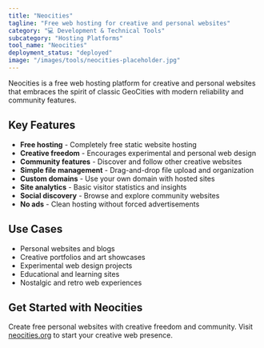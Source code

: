 ```yaml
---
title: "Neocities"
tagline: "Free web hosting for creative and personal websites"
category: "💻 Development & Technical Tools"
subcategory: "Hosting Platforms"
tool_name: "Neocities"
deployment_status: "deployed"
image: "/images/tools/neocities-placeholder.jpg"
---
```

Neocities is a free web hosting platform for creative and personal websites that embraces the spirit of classic GeoCities with modern reliability and community features.

## Key Features

- **Free hosting** - Completely free static website hosting
- **Creative freedom** - Encourages experimental and personal web design
- **Community features** - Discover and follow other creative websites
- **Simple file management** - Drag-and-drop file upload and organization
- **Custom domains** - Use your own domain with hosted sites
- **Site analytics** - Basic visitor statistics and insights
- **Social discovery** - Browse and explore community websites
- **No ads** - Clean hosting without forced advertisements

## Use Cases

- Personal websites and blogs
- Creative portfolios and art showcases
- Experimental web design projects
- Educational and learning sites
- Nostalgic and retro web experiences

## Get Started with Neocities

Create free personal websites with creative freedom and community. Visit [neocities.org](https://neocities.org) to start your creative web presence.